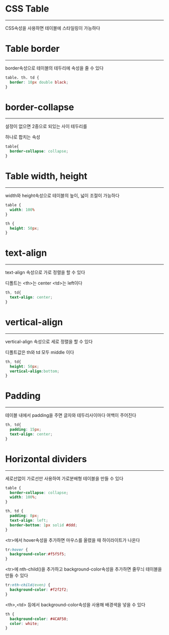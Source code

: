 # CSS Table
-----------------------

CSS속성을 사용하면 테이블에 스타일링이 가능하다

# Table border
----------------

border속성으로 테이블의 테두리에 속성을 줄 수 있다

```css
table. th. td {
  border: 10px double black;
}
```

# border-collapse
-------------------
설정이 없으면 2중으로 되있는 사이 테두리를

하나로 합치는 속성

```css
table{
  border-collapse: collapse;
}
```

# Table width, height
------------------------

width와 height속성으로 테이블의 높이, 넓이 조절이 가능하다

```css
table {
  width: 100%
}

th {
  height: 50px;
}
```

# text-align
-------------------

text-align 속성으로 가로 정렬을 할 수 있다

디폴트는 \<th>는 center \<td>는 left이다

```css
th, td{
  text-align: center;
}
```
# vertical-align
-------------------

vertical-align 속성으로 세로 정렬을 할 수 있다

디폴트값은 th와 td 모두 middle 이다

```css
th, td{
  height: 50px;
  vertical-align:bottom;
}
```

# Padding
--------------
테이블 내에서 padding을 주면 글자와 테두리사이마다 여백이 주어진다

```css
th, td{
  padding: 15px;
  text-align: center;
}
```
# Horizontal dividers
--------------------
세로선없이 가로선만 사용하여 가로분배형 테이블을 만들 수 있다

```css
table {
  border-collapse: collapse;
  width: 100%;
}

th, td {
  padding: 8px;
  text-align: left;
  border-bottom: 1px solid #ddd;
}
```

\<tr>에서 hover속성을 추가하면 마우스를 올렸을 때 하이라이트가 나온다

```css
tr:hover {
  background-color:#f5f5f5;
}
```

\<tr>에 nth-child()을 추가하고 background-color속성을 추가하면 줄무늬 테이블을 만들 수 있다

```css
tr:nth-child(even) {
  background-color: #f2f2f2;
}
```

\<th>,\<td> 등에서 background-color속성을 사용해 배경색을 넣을 수 있다

```css
th {
  background-color: #4CAF50;
  color: white;
}
```

